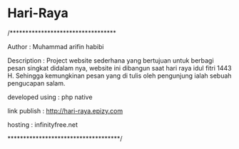 # Hari-Raya

/**********************************

Author : Muhammad arifin habibi

Description : Project website sederhana yang bertujuan untuk
berbagi pesan singkat didalam nya, website ini dibangun saat
hari raya idul fitri 1443 H. Sehingga kemungkinan pesan yang di
tulis oleh pengunjung ialah sebuah pengucapan salam.

developed using : php native

link publish : http://hari-raya.epizy.com

hosting : infinityfree.net

************************************/
